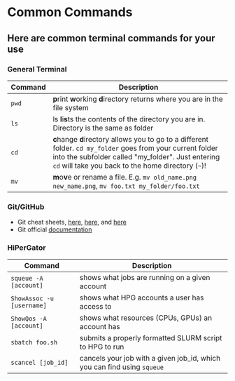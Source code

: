 # Common Commands

## Here are common terminal commands for your use


### General Terminal
| Command | Description |
| ---------- | ---------- |
| `pwd` | **p**rint **w**orking **d**irectory returns where you are in the file system |
| `ls` | ls **l**i**s**ts the contents of the directory you are in. Directory is the same as folder |
| `cd` | **c**hange **d**irectory allows you to go to a different folder. `cd my_folder` goes from your current folder into the subfolder called "my_folder". Just entering `cd` will take you back to the home directory (`~`)! |
| `mv` | **m**o**v**e or rename a file. E.g. `mv old_name.png new_name.png`, `mv foo.txt my_folder/foo.txt` |

### Git/GitHub
- Git cheat sheets, [here](https://training.github.com/downloads/github-git-cheat-sheet.pdf), [here](https://education.github.com/git-cheat-sheet-education.pdf), and [here](https://www.atlassian.com/git/tutorials/atlassian-git-cheatsheet)
- Git official [documentation](https://git-scm.com/docs)


### HiPerGator

| Command | Description |
| ---------- | ---------- |
| `squeue -A [account]` | shows what jobs are running on a given account |
| `ShowAssoc -u [username]` | shows what HPG accounts a user has access to |
| `ShowQos -A [account]` | shows what resources (CPUs, GPUs) an account has |
| `sbatch foo.sh` | submits a properly formatted SLURM script to HPG to run |
| `scancel [job_id]` | cancels your job with a given job_id, which you can find using `squeue` |
